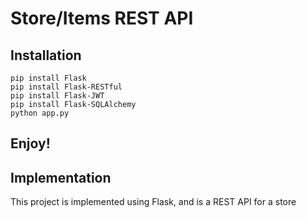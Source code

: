 # Store/Items REST API

## Installation

```
pip install Flask
pip install Flask-RESTful
pip install Flask-JWT
pip install Flask-SQLAlchemy
python app.py
```

## Enjoy!

## Implementation

This project is implemented using Flask, and is a REST API for a store